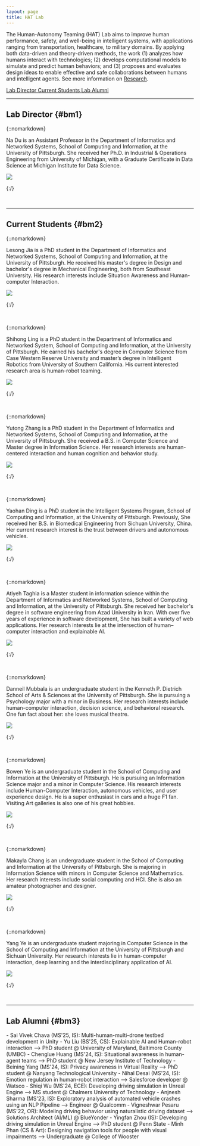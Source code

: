 ```yaml
---
layout: page
title: HAT Lab
---
```

The Human-Autonomy Teaming (HAT) Lab aims to improve human performance, safety, and well-being in intelligent systems, with applications ranging from transportation, healthcare, to military domains. By applying both data-driven and theory-driven methods, the work (1) analyzes how humans interact with technologies; (2) develops computational models to simulate and predict human behaviors; and (3) proposes and evaluates design ideas to enable effective and safe collaborations between humans and intelligent agents. See more information on [Research](./research).

<a role="button" href="#bm1" class="btn btn-primary btn-md"> Lab Director </a>
<a role="button" href="#bm2" class="btn btn-primary btn-md"> Current Students </a>
<a role="button" href="#bm3" class="btn btn-primary btn-md"> Lab Alumni</a>

---
## Lab Director {#bm1}
<p></p>
{::nomarkdown}
<div class="main-topic">
    <div class="right-profile-text">
        <p>Na Du is an Assistant Professor in the Department of Informatics and Networked Systems, School of Computing and Information, at the University of Pittsburgh. She received her Ph.D. in Industrial & Operations Engineering from University of Michigan, with a Graduate Certificate in Data Science at Michigan Institute for Data Science.</p>
    </div>
    <div class="left-profile-picture">
        <img src="images/Profile/Na_Du_resize.jpeg">
    </div>
</div>

{:/}


<p>&nbsp;</p>



---
## Current Students {#bm2}
<p></p>


{::nomarkdown}
<div class="main-topic">
    <div class="right-profile-text">
        <p>Lesong Jia is a PhD student in the Department of Informatics and Networked Systems, School of Computing and Information, at the University of Pittsburgh. He received his master's degree in Design and bachelor's degree in Mechanical Engineering, both from Southeast University. His research interests include Situation Awareness and Human-computer Interaction.</p>
    </div>
    <div class="left-profile-picture">
        <img src="images/Profile/lesong.png">
    </div>
</div>

{:/}


<p>&nbsp;</p>


{::nomarkdown}
<div class="main-topic">
    <div class="right-profile-text">
        <p> Shihong Ling is a PhD student in the Department of Informatics and Networked System, School of Computing and Information, at the University of Pittsburgh. He earned his bachelor's degree in Computer Science from Case Western Reserve University and master’s degree in Intelligent Robotics from University of Southern California. His current interested research area is human-robot teaming.</p>
    </div>
    <div class="left-profile-picture">
        <img src="images/Profile/shihong.jpg">
    </div>
</div>

{:/}


<p>&nbsp;</p>




{::nomarkdown}
<div class="main-topic">
    <div class="right-profile-text">
        <p>Yutong Zhang is a PhD student in the Department of Informatics and Networked Systems, School of Computing and Information, at the University of Pittsburgh. She received a B.S. in Computer Science and Master degree in Information Science. Her research interests are human-centered interaction and human cognition and behavior study.</p>
    </div>
    <div class="left-profile-picture">
        <img src="images/Profile/yutong.JPG">
    </div>
</div>

{:/}


<p>&nbsp;</p>



{::nomarkdown}
<div class="main-topic">
    <div class="right-profile-text">
        <p>Yaohan Ding is a PhD student in the Intelligent Systems Program, School of Computing and Information, at the University of Pittsburgh. Previously, She received her B.S. in Biomedical Engineering from Sichuan University, China. Her current research interest is the trust between drivers and autonomous vehicles.</p>
    </div>
    <div class="left-profile-picture">
        <img src="images/Profile/yaohan.png">
    </div>
</div>

{:/}
<p>&nbsp;</p>





<!-- {::nomarkdown}
<div class="main-topic">
    <div class="right-profile-text">
        <p>Beining Yang is a graduate student in Information Science at the University of Pittsburgh. She earned her B.S. in Information Science at Cornell University. Her research focuses on Human Computer Interaction, Virtual Reality, and Data Analysis. One fun fact about her: the only pet she had ever kept is a hermit crab when she was eight.
</p>
    </div>
    <div class="left-profile-picture">
        <img src="images/Profile/Beining.JPG">
    </div>
</div>

{:/}
<p>&nbsp;</p>




{::nomarkdown}
<div class="main-topic">
    <div class="right-profile-text">
        <p>Nihal Desai is a graduate student in the Dept. of Information Science, School of Computing and Information, at the University of Pittsburgh. He previously earned his Bachelors degree in Electronics and Instrumentation from BMS College of Engineering, India. His current research interest is human-centered interaction, accessible design and autonomous vehicles.
</p>
    </div>
    <div class="left-profile-picture">
        <img src="images/Profile/Nihal_Resized.png">
    </div>
</div>

{:/}
<p>&nbsp;</p>
 -->

{::nomarkdown}
<div class="main-topic">
    <div class="right-profile-text">
        <p>Atiyeh Taghia is a Master student in information science within the Department of Informatics and Networked Systems, School of Computing and Information, at the University of Pittsburgh. She received her bachelor's degree in software engineering from Azad University in Iran. With over five years of experience in software development, She has built a variety of web applications. Her research interests lie at the intersection of human–computer interaction and explainable AI.
</p>
    </div>
    <div class="left-profile-picture">
        <img src="images/Profile/Atiyeh.png">
    </div>
</div>

{:/}
<p>&nbsp;</p>




<!-- {::nomarkdown}
<div class="main-topic">
    <div class="right-profile-text">
        <p>Chenglue Huang is a graduate student in the Department of Information Science in the School of Computing and Information at the University of Pittsburgh. Prior to pursuing his graduate studies, he obtained his Bachelor's degree in Computer Science from Xi'an University of Architecture and Technology. His current research interests lie in the fields of Human-Computer Interaction, Natural Language Processing, and Knowledge Graphs. In addition to his academic pursuits, he also enjoys the sport of fencing.
</p>
    </div>
    <div class="left-profile-picture">
        <img src="images/Profile/Huang.png">
    </div>
</div>

{:/}
<p>&nbsp;</p> -->




{::nomarkdown}
<div class="main-topic">
    <div class="right-profile-text">
        <p>Danneil Mubbala is an undergraduate student in the Kenneth P. Dietrich School of Arts & Sciences at the University of Pittsburgh. She is pursuing a Psychology major with a minor in Business. Her research interests include human-computer interaction, decision science, and behavioral research. One fun fact about her: she loves musical theatre.
</p>
    </div>
    <div class="left-profile-picture">
        <img src="images/Profile/DM_headshot.png">
    </div>
</div>

{:/}
<p>&nbsp;</p>



{::nomarkdown}
<div class="main-topic">
    <div class="right-profile-text">
        <p>Bowen Ye is an undergraduate student in the School of Computing and Information at the University of Pittsburgh. He is pursuing an Information Science major and a minor in Computer Science. His research interests include Human-Computer Interaction, autonomous vehicles, and user experience design. He is a super enthusiast in cars and a huge F1 fan. Visiting Art galleries is also one of his great hobbies.
</p>
    </div>
    <div class="left-profile-picture">
        <img src="images/Profile/Bowen.jpg">
    </div>
</div>

{:/}
<p>&nbsp;</p>






{::nomarkdown}
<div class="main-topic">
    <div class="right-profile-text">
        <p>Makayla Chang is an undergraduate student in the School of Computing and Information at the University of Pittsburgh. She is majoring in Information Science with minors in Computer Science and Mathematics. Her research interests include social computing and HCI. She is also an amateur photographer and designer.
</p>
    </div>
    <div class="left-profile-picture">
        <img src="images/Profile/Makayla.jpg">
    </div>
</div>

{:/}
<p>&nbsp;</p>




{::nomarkdown}
<div class="main-topic">
    <div class="right-profile-text">
        <p>Yang Ye is an undergraduate student majoring in Computer Science in the School of Computing and Information at the University of Pittsburgh and Sichuan University. Her research interests lie in human-computer interaction, deep learning and the interdisciplinary application of AI.
</p>
    </div>
    <div class="left-profile-picture">
        <img src="images/Profile/Yang.jpg">
    </div>
</div>

{:/}
<p>&nbsp;</p>




---
## Lab Alumni {#bm3}
<p></p>
- Sai Vivek Chava (MS'25, IS): Multi-human-multi-drone testbed development in Unity
- Yu Liu (BS'25, CS): Explainable AI and Human-robot interaction --> PhD student @ University of Maryland, Baltimore County (UMBC)
- Chenglue Huang (MS'24, IS): Situational awareness in human-agent teams --> PhD student @ New Jersey Institute of Technology
- Beining Yang (MS'24, IS): Privacy awareness in Virtual Reality --> PhD student @ Nanyang Technological University
- Nihal Desai (MS'24, IS): Emotion regulation in human-robot interaction --> Salesforce developer @ Watsco
- Shiqi Wu (MS'24, ECE): Developing driving simulation in Unreal Engine --> MS student @ Chalmers University of Technology
- Anjnesh Sharma (MS'23, IS): Exploratory analysis of automated vehicle crashes using an NLP Pipeline --> Engineer @ Qualcomm
- Vigneshwar Pesaru (MS'22, OR): Modeling driving behavior using naturalistic driving dataset --> Solutions Architect (AI/ML) @ BlueYonder
- Yingfan Zhou (IS): Developing driving simulation in Unreal Engine --> PhD student @ Penn State
- Minh Phan (CS & Art): Designing navigation tools for people with visual impairments --> Undergraduate @ College of Wooster

<p></p>
